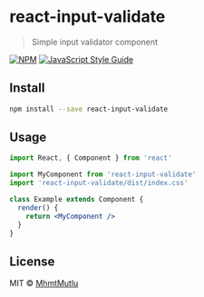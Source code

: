 # react-input-validate

> Simple input validator component

[![NPM](https://img.shields.io/npm/v/react-input-validate.svg)](https://www.npmjs.com/package/react-input-validate) [![JavaScript Style Guide](https://img.shields.io/badge/code_style-standard-brightgreen.svg)](https://standardjs.com)

## Install

```bash
npm install --save react-input-validate
```

## Usage

```jsx
import React, { Component } from 'react'

import MyComponent from 'react-input-validate'
import 'react-input-validate/dist/index.css'

class Example extends Component {
  render() {
    return <MyComponent />
  }
}
```

## License

MIT © [MhmtMutlu](https://github.com/MhmtMutlu)
